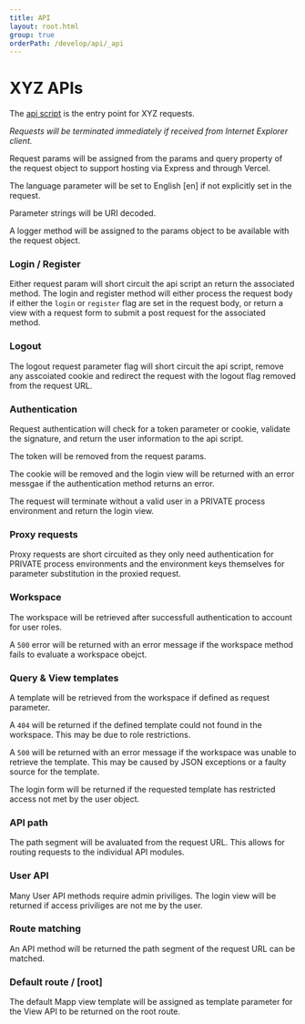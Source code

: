 ```yaml
---
title: API
layout: root.html
group: true
orderPath: /develop/api/_api
---
```


# XYZ APIs

The [api script](https://github.com/GEOLYTIX/xyz/blob/development/api/api.js) is the entry point for XYZ requests.

*Requests will be terminated immediately if received from Internet Explorer client.*

Request params will be assigned from the params and query property of the request object to support hosting via Express and through Vercel.

The language parameter will be set to English [en] if not explicitly set in the request.

Parameter strings will be URI decoded.

A logger method will be assigned to the params object to be available with the request object.

### Login / Register

Either request param will short circuit the api script an return the associated method. The login and register method will either process the request body if either the `login` or `register` flag are set in the request body, or return a view with a request form to submit a post request for the associated method.

### Logout

The logout request parameter flag will short circuit the api script, remove any asscoiated cookie and redirect the request with the logout flag removed from the request URL.

### Authentication

Request authentication will check for a token parameter or cookie, validate the signature, and return the user information to the api script.

The token will be removed from the request params.

The cookie will be removed and the login view will be returned with an error messgae if the authentication method returns an error.

The request will terminate without a valid user in a PRIVATE process environment and return the login view.

### Proxy requests

Proxy requests are short circuited as they only need authentication for PRIVATE process environments and the environment keys themselves for parameter substitution in the proxied request.

### Workspace

The workspace will be retrieved after successfull authentication to account for user roles.

A `500` error will be returned with an error message if the workspace method fails to evaluate a workspace obejct.

### Query & View templates

A template will be retrieved from the workspace if defined as request parameter.

A `404` will be returned if the defined template could not found in the workspace. This may be due to role restrictions.

A `500` will be returned with an error message if the workspace was unable to retrieve the template. This may be caused by JSON exceptions or a faulty source for the template.

The login form will be returned if the requested template has restricted access not met by the user object.

### API path

The path segment will be avaluated from the request URL. This allows for routing requests to the individual API modules.

### User API

Many User API methods require admin priviliges. The login view will be returned if access priviliges are not me by the user.

### Route matching

An API method will be returned the path segment of the request URL can be matched.

### Default route / [root]

The default Mapp view template will be assigned as template parameter for the View API to be returned on the root route.